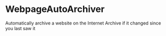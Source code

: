 # WebpageAutoArchiver
Automatically archive a website on the Internet Archive if it changed since you last saw it

